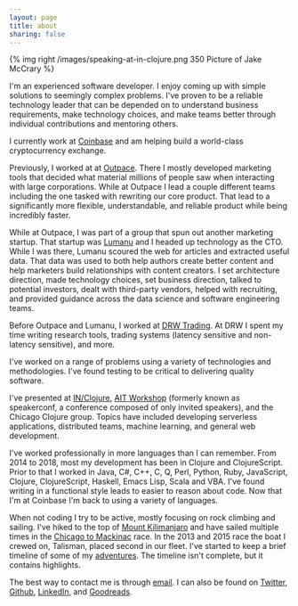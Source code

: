 ```yaml
---
layout: page
title: about
sharing: false
---
```


{% img right /images/speaking-at-in-clojure.png 350 Picture of Jake McCrary %}

I'm an experienced software developer.
I enjoy coming up with simple solutions to seemingly complex problems.
I've proven to be a reliable technology leader that can be depended on to understand business requirements, make technology choices, and make teams better through individual contributions and mentoring others.

I currently work at [Coinbase](https://coinbase.com) and am helping build a world-class cryptocurrency exchange.

Previously, I worked at at [Outpace](http://outpace.com).
There I mostly developed marketing tools that decided what material millions of people saw when interacting with large corporations.
While at Outpace I lead a couple different teams including the one tasked with rewriting our core product.
That lead to a significantly more flexible, understandable, and reliable product while being incredibly faster.

While at Outpace, I was part of a group that spun out another marketing startup.
That startup was [Lumanu](https://lumanu.com) and I headed up technology as the CTO.
While I was there, Lumanu scoured the web for articles and extracted useful data.
That data was used to both help authors create better content and help marketers build relationships with content creators.
I set architecture direction, made technology choices, set business direction, talked to potential investors, dealt with third-party vendors, helped with recruiting, and provided guidance across the data science and software engineering teams.

Before Outpace and Lumanu, I worked at [DRW Trading](http://drw.com).
At DRW I spent my time writing research tools, trading systems (latency sensitive and non-latency sensitive), and more.

I've worked on a range of problems using a variety of technologies and methodologies.
I've found testing to be critical to delivering quality software.

I've presented at [IN/Clojure](/blog/2018/02/20/creating-serverless-applications-with-clojurescript-and-firebase/), [AIT Workshop](http://lanyrd.com/2016/aitworkshop/) (formerly known as speakerconf, a conference composed of only invited speakers), and the Chicago Clojure group.
Topics have included developing serverless applications, distributed teams, machine learning, and general web development.

I've worked professionally in more languages than I can remember.
From 2014 to 2018, most my development has been in Clojure and ClojureScript.
Prior to that I worked in Java, C#, C++, C, Q, Perl, Python, Ruby, JavaScript, Clojure, ClojureScript, Haskell, Emacs Lisp, Scala and VBA.
I've found writing in a functional style leads to easier to reason about code.
Now that I'm at Coinbase I'm back to using a variety of languages.

When not coding I try to be active, mostly focusing on rock climbing and sailing.
I've hiked to the top of [Mount Kilimanjaro](/kili.html) and have sailed multiple times in the [Chicago to Mackinac](http://en.wikipedia.org/wiki/Chicago_to_Mackinac_Boat_Race) race.
In the 2013 and 2015 race the boat I crewed on, Talisman, placed second in our fleet.
I've started to keep a brief timeline of some of my [adventures](/adventures).
The timeline isn't complete, but it contains highlights.

The best way to contact me is through [email](mailto:jake@jakemccrary.com).
I can also be found on [Twitter](http://twitter.com/jakemcc), [Github](https://github.com/jakemcc), [LinkedIn](http://www.linkedin.com/in/jakemccrary), and [Goodreads](http://www.goodreads.com/user/show/3431614-jake-mccrary).

